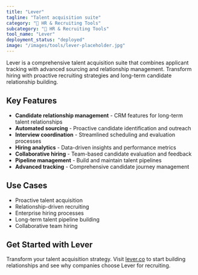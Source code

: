 ```yaml
---
title: "Lever"
tagline: "Talent acquisition suite"
category: "👥 HR & Recruiting Tools"
subcategory: "👥 HR & Recruiting Tools"
tool_name: "Lever"
deployment_status: "deployed"
image: "/images/tools/lever-placeholder.jpg"
---
```

Lever is a comprehensive talent acquisition suite that combines applicant tracking with advanced sourcing and relationship management. Transform hiring with proactive recruiting strategies and long-term candidate relationship building.

## Key Features

- **Candidate relationship management** - CRM features for long-term talent relationships
- **Automated sourcing** - Proactive candidate identification and outreach
- **Interview coordination** - Streamlined scheduling and evaluation processes
- **Hiring analytics** - Data-driven insights and performance metrics
- **Collaborative hiring** - Team-based candidate evaluation and feedback
- **Pipeline management** - Build and maintain talent pipelines
- **Advanced tracking** - Comprehensive candidate journey management

## Use Cases

- Proactive talent acquisition
- Relationship-driven recruiting
- Enterprise hiring processes
- Long-term talent pipeline building
- Collaborative team hiring

## Get Started with Lever

Transform your talent acquisition strategy. Visit [lever.co](https://www.lever.co) to start building relationships and see why companies choose Lever for recruiting.
